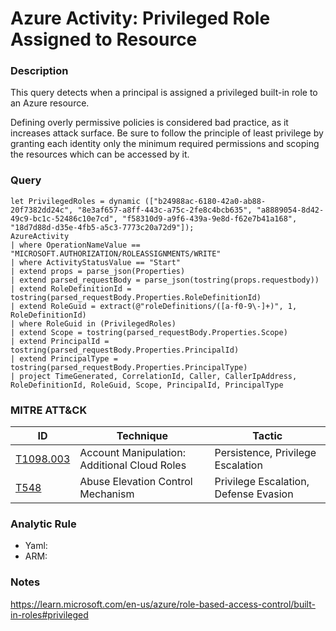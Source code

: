 # Azure Activity: Privileged Role Assigned to Resource

### Description
This query detects when a principal is assigned a privileged built-in role to an Azure resource.

Defining overly permissive policies is considered bad practice, as it increases attack surface. Be sure to follow the principle of least privilege by granting each identity only the minimum required permissions and scoping the resources which can be accessed by it.

### Query
```kql
let PrivilegedRoles = dynamic (["b24988ac-6180-42a0-ab88-20f7382dd24c", "8e3af657-a8ff-443c-a75c-2fe8c4bcb635", "a8889054-8d42-49c9-bc1c-52486c10e7cd", "f58310d9-a9f6-439a-9e8d-f62e7b41a168", "18d7d88d-d35e-4fb5-a5c3-7773c20a72d9"]);
AzureActivity
| where OperationNameValue == "MICROSOFT.AUTHORIZATION/ROLEASSIGNMENTS/WRITE"
| where ActivityStatusValue == "Start"
| extend props = parse_json(Properties)
| extend parsed_requestBody = parse_json(tostring(props.requestbody))
| extend RoleDefinitionId = tostring(parsed_requestBody.Properties.RoleDefinitionId)
| extend RoleGuid = extract(@"roleDefinitions/([a-f0-9\-]+)", 1, RoleDefinitionId)
| where RoleGuid in (PrivilegedRoles)
| extend Scope = tostring(parsed_requestBody.Properties.Scope)
| extend PrincipalId = tostring(parsed_requestBody.Properties.PrincipalId)
| extend PrincipalType = tostring(parsed_requestBody.Properties.PrincipalType)
| project TimeGenerated, CorrelationId, Caller, CallerIpAddress, RoleDefinitionId, RoleGuid, Scope, PrincipalId, PrincipalType
```

### MITRE ATT&CK
| ID | Technique | Tactic |
|----|-----------|--------|
| [T1098.003](https://attack.mitre.org/techniques/T1098/003/) | Account Manipulation: Additional Cloud Roles | Persistence, Privilege Escalation |
| [T548](https://attack.mitre.org/techniques/T1548/) | Abuse Elevation Control Mechanism | Privilege Escalation, Defense Evasion |

### Analytic Rule
- Yaml: []()
- ARM: []()

### Notes
https://learn.microsoft.com/en-us/azure/role-based-access-control/built-in-roles#privileged
